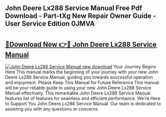 ## John Deere Lx288 Service Manual Free Pdf Download - Part-tXg New Repair Owner Guide - User Service Edition 0JMVA

# <h2><a href="http://bc91785.oget.top/?id=John+Deere+Lx288+Service+Manual">🔗Download New 👉🔴 John Deere Lx288 Service Manual</a></h2>

[![John Deere Lx288 Service Manual new download](https://i.imgur.com/5g1atiW.png)](http://bc91785.oget.top/?id=John+Deere+Lx288+Service+Manual)
Your Journey Begins Here This manual marks the beginning of your journey with your new John Deere Lx288 Service Manual, guiding you towards successful operation and enjoyment. Please Keep This Manual for Future Reference This manual will be your reliable guide to using your new John Deere Lx288 Service Manual effectively. This remarkable John Deere Lx288 Service Manual features list of features for seamless and efficient performance. We're Here to Support You John Deere Lx288 Service Manual. Our team is dedicated to assisting you with any questions or concerns.
